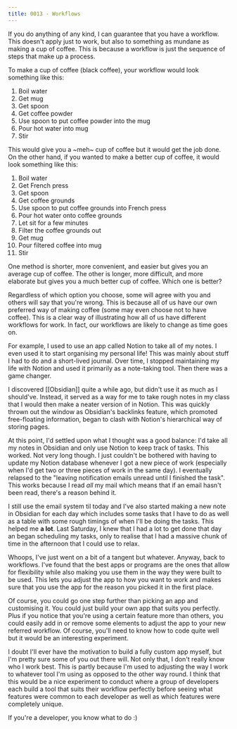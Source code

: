 ```yaml
---
title: 0013 - Workflows
---
```


If you do anything of any kind, I can guarantee that you have a workflow. This doesn't apply just to work, but also to something as mundane as making a cup of coffee. This is because a workflow is just the sequence of steps that make up a process. 

To make a cup of coffee (black coffee), your workflow would look something like this:
1. Boil water
2. Get mug
3. Get spoon
4. Get coffee powder
5. Use spoon to put coffee powder into the mug
6. Pour hot water into mug
7. Stir

This would give you a ~meh~ cup of coffee but it would get the job done. On the other hand, if you wanted to make a better cup of coffee, it would look something like this:
1. Boil water
2. Get French press
3. Get spoon
4. Get coffee grounds
5. Use spoon to put coffee grounds into French press
6. Pour hot water onto coffee grounds
7. Let sit for a few minutes
8. Filter the coffee grounds out
9. Get mug
10. Pour filtered coffee into mug
11. Stir

One method is shorter, more convenient, and easier but gives you an average cup of coffee. The other is longer, more difficult, and more elaborate but gives you a much better cup of coffee. Which one is better?

Regardless of which option you choose, some will agree with you and others will say that you're wrong. This is because all of us have our own preferred way of making coffee (some may even choose not to have coffee). This is a clear way of illustrating how all of us have different workflows for work. In fact, our workflows are likely to change as time goes on.

For example, I used to use an app called Notion to take all of my notes. I even used it to start organising my personal life! This was mainly about stuff I had to do and a short-lived journal. Over time, I stopped maintaining my life with Notion and used it primarily as a note-taking tool. Then there was a game changer.

I discovered [[Obsidian]] quite a while ago, but didn't use it as much as I should've. Instead, it served as a way for me to take rough notes in my class that I would then make a neater version of in Notion. This was quickly thrown out the window as Obsidian's backlinks feature, which promoted free-floating information, began to clash with Notion's hierarchical way of storing pages.

At this point, I'd settled upon what I thought was a good balance: I'd take all my notes in Obsidian and only use Notion to keep track of tasks. This worked. Not very long though. I just couldn't be bothered with having to update my Notion database whenever I got a new piece of work (especially when I'd get two or three pieces of work in the same day). I eventually relapsed to the "leaving notification emails unread until I finished the task". This works because I read _all_ my mail which means that if an email hasn't been read, there's a reason behind it.

I still use the email system til today and I've also started making a new note in Obsidian for each day which includes some tasks that I have to do as well as a table with some rough timings of when I'll be doing the tasks. This helped me **a lot**. Last Saturday, I knew that I had a lot to get done that day an began scheduling my tasks, only to realise that I had a massive chunk of time in the afternoon that I could use to relax.

Whoops, I've just went on a bit of a tangent but whatever. Anyway, back to workflows. I've found that the best apps or programs are the ones that allow for flexibility while also making you use them in the way they were built to be used. This lets you adjust the app to how you want to work and makes sure that you use the app for the reason you picked it in the first place.

Of course, you could go one step further than picking an app and customising it. You could just build your own app that suits you perfectly. Plus if you notice that you're using a certain feature more than others, you could easily add in or remove some elements to adjust the app to your new referred workflow. Of course, you'll need to know how to code quite well but it would be an interesting experiment.

I doubt I'll ever have the motivation to build a fully custom app myself, but I'm pretty sure some of you out there will. Not only that, I don't really know who I work best. This is partly because I'm used to adjusting the way I work to whatever tool I'm using as opposed to the other way round. I think that this would be a nice experiment to conduct where a group of developers each build a tool that suits their workflow perfectly before seeing what features were common to each developer as well as which features were completely unique.

If you're a developer, you know what to do :)